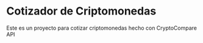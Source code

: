 # Cotizador de Criptomonedas

Este es un proyecto para cotizar criptomonedas hecho con CryptoCompare API